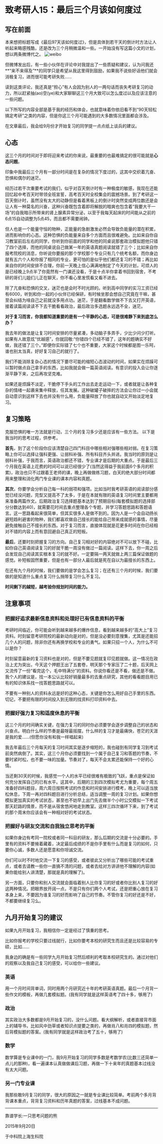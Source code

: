 # 致考研人15：最后三个月该如何度过
## 写在前面

本来想把标题写成《最后97天该如何度过》，但是具体到若干天的倒计时方法让人听起来略感残酷，还是改为三个月稍微温和一些。一开始没有写这篇小文的计划，想以两条微博代之。
‌ 
![![weibo](/uploads/zkyr15-1.jpg)](/assets/zkyr15-1.jpg)

‌‌‌但微博发出后，有一些小伙伴在评论中对我提出了一些质疑和建议，认为问我还**“来不来得及”**的同学只是希望从我这里得到鼓励，如果我不说些好话他们就会消极复习，进而很可能考研失败……


<!-- more -->

读到这类评论，我还真是“担心”有人会因为别人的一两句话而丧失考研复习的动力，所以赶紧抽(ao)空(ye)和大家聊聊这三个月大致可以怎么度过以及应该注意的一些问题。

以下所写的内容全部是基于我的经历和体会，也就意味着你依旧看不到“90天轻松搞定考研”之类的内容，但是你这三个月可能遇到的大多数情况里面都会涉及。

在文章最后，我会给9月份才开始复习的同学提一点点纸上谈兵的建议。

## 心态

这三个月的时间对于即将迎来考试的你来说，最重要的也最难搞定的很可能就是**心态问题**。

印象中我最后三个月有一部分时间是在复杂的情况下度过的，这其中交织着亢奋、恐惧和偶尔的迷茫。

经历过若干次重要考试的我们，似乎对百天倒计时有一种极度的敏感，我现在还能回忆起中考百天时带领全班宣誓，高考百天时全校集会的震撼场景。到了考研这一百天倒计时，虽然没有太大的动静但是看着黑板上的倒计时突然变成两位数还是会让人有一种莫名的兴奋，这种兴奋既包含着即将解脱的暗爽也包含着“我要大干一场”的自我暗示所带来的肾上腺素异常分泌，以至于我每天起床的时间能从之前的6点15自动调整为5点45，而且都不需要闹钟。

但人也是一个能量守恒的物种，正能量的急剧激发必然会导致负能量的潜在积累，进而影响你的心态。这种恐惧的负能量来自多个方面而且很难避免。比如来自你自习教室前后左右的同学，你听到你前面的同学和他的同桌说那套政治模拟题他只错了四个选择，而他的同桌说自己做某一年的英语真题阅读就错了三个；比如来自你报考院校的消息，你听说你要报的那个学校那个专业只有几个统考名额，而你身边就有五六个人和你报了相同的专业，更可怕的是似乎他们都还复习的不错；再比如来自你的时间安排不合理，你前一天晚上信心满满地制定了今天的计划，可烦人的是已经晚上9点半了你竟然有一门课还没看，于是十点半你拿着书回到宿舍，不考研的哥们儿姐们儿正在聊天，你不看心里发慌看又看不进去。

除了亢奋和恐惧的交叉，迷茫也是会时不时光顾的。听到高中同学的实习工资已经有6000，听到和你一起的小伙伴已经保研，有时候坐那会想自己究竟在干嘛，甚至会纠结为啥自己之前就没多用点功。迷茫，于是翻看数学做不下去又打开英语，接着读篇阅读读不下去干脆看看政治，最后政治多选题永远选不全，迷茫。

**对于复习而言，你我都知道重要的是有一个平静的心态，可是很难静下来到底怎么办？**

我去年的做法是让复习时间安排的尽量紧凑，多动脑子多弄手，少比少问少打听。如果有人故意炫“优越感”，你就回敬:“你错四个已经不错了，这年的题确实不好做，我还错了三个。”即便你实际错了七个也不重要，大家这个时候都是图一乐呵，谁也别太当真，好好复习自己的就行了。

我们不能消除复杂心态的情况下要尽可能的缩短心态波动的时间，如果实在烦躁可以暂时做点自己拿手的东西，比如我就会做一篇英语阅读。有意识的投入会让你逐渐平静下来，之后再攻坚克难。

如果还是烦躁不淡定，干脆停下手头的工作出去走走运动一下，或者就是让各种复杂的情绪一起袭来集中释放，任其发展。这种破罐子破摔的方法会让你过一小会就自动意识到这样下去也并没有什么用，负能量释放了你也就自动又开始淡定地复习。

## 复习策略

克服恐惧的唯一方法就是行动，三个月的复习多少还是应该有一些方法。
以下是我当时的思考过程，供参考。

**首先**，到了这个阶段你应该清楚自己四门科目中哪些相对强哪些相对弱。在复习策略上你可以选择让强科更强、让弱科补强、所有科目齐头并进。我当时的原则是让弱科补强，于我而言，英语政治都还不错，专业课才是后期的大重点。于是最后三个月我在英语上花费的时间可以说已经很少了(当然这得益于我前面6个多月的积累)，政治也只不过跟着王老师的课，晚上再做做练习题，白天的绝大部分时间都用来整理和消化两门专业课的课本内容和真题。

**其次**，你要学会分析自己每一科的弱项和强项。比如当时我考研英语的阅读部分感觉已经没问题，完型又提高不了太多，于是在本就有限的英语复习时间里主要都用来准备两篇作文。后期政治复习选择题基本达到了预期目标(每套模拟题的选择部分分数达到40)，就需要花时间去重点整理各个专题，并学习答题思路和答题语言。这一思路看起来很简单，但其实很多人是做不到的。因为人是一个会自动扬长避短趋利避害的物种，我们都喜欢做自己擅长的能给自己带来成就感的事情，尽量避免接触自己不擅长的东西。对于复习而言，直接体现就是花更多时间在你已经相对不错的内容上而有意回避自己真正的短板。

**最后**，还要时刻把握复习的方向。自己复习相对好的内容绝对不可以放下不碰，比如你自己英语阅读复习的好就干脆一周没有做过一篇阅读。这样下去，你一周之后会发现自己阅读其实根本复习的就不好。一定要隔一两天就做上两三篇保证做题的感觉。补短板固然重要，但是也有一部分人最后就是死在自以为最擅长的东西上。

在还有九个月的时候，我们要做的是学会怎么复习；在还有三个月的时候，我们要做的是知道什么重点复习什么捎带复习什么不复习。

**时间剩下的越短，越考验你规划时间的能力。**

## 注意事项

### 把握好追求最新信息资料和处理好已有信息资料的平衡

考研时间临近，你可能会听到越来越多的爆炸信息，看到越来越多的“高大上”复习资料。时刻留意考研院校的最新动向是对的，但是没必要刻意搜集，尤其是还能招几个人的问题，除非你还有再换学校和专业的勇气。如果只招一个人，为什么不可以是你？

时刻留意最新的复习资料也是对的，但是不要见题就复印见题就做。这一情况在政治上尤为突出，今天这个押题王出了五套卷，明天那个专家压了二十题，后天网上又流传了一份“看完这个，毛中特满分”的资料。你说你看还是不看，做还是不做。我个人的建议是，找一本公认比较好销量最多的去重点研究，其他的看看题目用已有的知识体系找一找答题思路就可以。

不要有一种别人的资料永远是好的这种心态，关键是你怎么用好自己手里的东西。切记，不要把有限的时间投入到无限的找资料打印资料中去。

### 把握好强力复习和适度休息的平衡

这三个月的时间确实关键，在强力复习的同时你必须要学会逐步调整自己的状态和兴奋点。明白什么样的节奏是最呀最摇摆，什么样的复习才是最痛快，苍茫的天涯是我的爱……(但愿你没有和我一样唱起来)

我去年最后三个月每天的复习时间其实是逐步缩短的，我也碰到有同学复习到考试前突然病倒了。其实，这三个月你必须要找到一个属于自己复习和答题的节奏，不要时紧时松，也不要一味的加量。节奏对了，每天不会太累还能保持一个好的心情。

当还剩30天的时候，我感觉一个人的水平已经很难有极致的飞跃，重点是保证如何充分发挥自己的已有水平。这其中，后期的三到四次模拟考尤为重要，每个周五准备好四科题目，周六周日按照考试的作息和时间安排进行模考，晚上可以适当放松休息，下周一再对四科题目进行分析总结，适当调整一周的复习计划。如果你想模拟更加真实的考试状态，甚至也不妨早上出门先去做半个小时公交模拟一下考试那天赶路的情景，而不是从宿舍悠闲地走到教室。这样三四次循环下来，到了考试的那个周末你应该会有一种相对好的考试状态。

### 把握好与研友交流和自我独立思考的平衡

如果你身边有考同一院校或者同一科目的研友，那么后期的交流是十分必要的。手里有的资料不要掖着藏着，决定最后成绩的不是你手里有什么而是复习的如何，只要你心诚，多数人还是愿意和你坦诚交流。

你们可以时不时地交流一下复习的感受，或者彼此又分析出了哪些可能的考试重点，或者去请教一些你一直搞不清的问题，或者去给对方讲讲他不理解的内容(如果你能给别人讲清楚，那就是真的理解了)。

另一方面，只要你和别人交流就会面临着别人比你复习的好或者你比别人复习的好这两种情况。把眼界放开阔一点，不是只有你们两个人考试，还是把重心放在复习本身上来，不要因为谁复习的好而影响了自己的节奏。不管你复习的好还是不好，不都要继续复习么。

## 九月开始复习的建议

如果九月开始复习，我相信你一定是经过了慎重的思考。

比如你报考的学校只要过线就行，比如你要考本校的研究生而且还是比较容易的专硕，比如……

我身边的确是有一些同学九月开始复习然后顺利的考取本校研究生的。通过对他们的观察以及我自己复习的感受，可以给你一些建议。

### 英语
用一个月时间背单词，同时用两个月研究近十年的考研英语真题。最后一个月背一些作文的模板，再做几套模拟题。(我有同学就是这样英语考了四十多，够用了)

### 政治
其实政治大多数都是9月开始复习的，没什么问题。看大纲解析，或者直接背市面上的辅导书，比如风中劲草或者知识点提要之类的，再做肖八和肖四的模拟题，然后背模拟题的答案。(我有同学就是这样政治考了五十，够用了)

### 数学
数学算是专业课中的一门，我9月开始复习的同学多数是考数学农(比数三还简单一点儿的那种)，看一遍课本认真做做课后习题，再做一下十来年的真题基本过线没有太大问题。

### 另一门专业课
我那些敢9月复习的同学，很大的原因之一就是专业课比较简单。考前两个多月背背课本重点，背背复习资料和历年真题的答案，过线基本不成问题。


---
靠谱学长:一只思考问题的熊

2015年9月20日

于中科院上海生科院